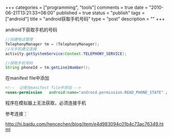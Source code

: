 +++
categories = ["programming", "tools"]
comments = true
date = "2010-06-21T13:21:33+08:00"
published = true
status = "publish"
tags = ["android"]
title = "android获取手机号码"
type = "post"
description = ""
+++


android下获取手机的号码

```java
//创建电话管理
TelephonyManager tm = (TelephonyManager);
//与手机建立连接
activity.getSystemService(Context.TELEPHONY_SERVICE);

//获取手机号码
String phoneId = tm.getLine1Number();
```

在manifest file中添加

```xml
<!--  记得在manifest file中添加 -->
<uses-permission   android:name="android.permission.READ_PHONE_STATE" />
```

程序在模拟器上无法获取，必须连接手机

参考连接：

<a href="http://hi.baidu.com/hencechen/blog/item/e4d983094c01b4c73ac76349.html" target="_blank">http://hi.baidu.com/hencechen/blog/item/e4d983094c01b4c73ac76349.html</a>
<!--more-->
